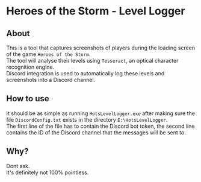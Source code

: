 # Heroes of the Storm - Level Logger
## About
This is a tool that captures screenshots of players during the loading screen of the game `Heroes of the Storm`.  
The tool will analyse their levels using `Tesseract`, an optical character recognition engine.  
Discord integration is used to automatically log these levels and screenshots into a Discord channel.  

## How to use
It should be as simple as running `HotsLevelLogger.exe` after making sure the file `DiscordConfig.txt` exists in the directory `E:\HotsLevelLogger`.  
The first line of the file has to contain the Discord bot token, the second line contains the ID of the Discord channel that the messages will be sent to.

## Why?
Dont ask.  
It's definitely not 100% pointless.
